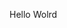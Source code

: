 Hello Wolrd










































































































































































































































































































































































































































































































































































































































































































































































































































